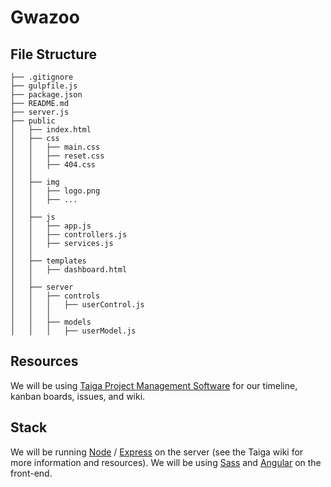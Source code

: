 # Gwazoo

## File Structure
```
├── .gitignore
├── gulpfile.js
├── package.json
├── README.md
├── server.js
├── public
│   ├── index.html
│   ├── css
│   │   ├── main.css
│   │   ├── reset.css
│   │   ├── 404.css
│   │   
│   ├── img
│   │   ├── logo.png
│   │   ├── ...
│   │
│   ├── js
│   │   ├── app.js
│   │   ├── controllers.js
│   │   ├── services.js
│   │
│   ├── templates
│   │   ├── dashboard.html
│   │
│   ├── server
│   │   ├── controls
│   │   │   ├── userControl.js
│   │   │   
│   │   ├── models
│   │   │   ├── userModel.js
```

## Resources
We will be using [Taiga Project Management Software](https://tree.taiga.io/) for our timeline, kanban boards, issues, and wiki.

## Stack
We will be running [Node](https://nodejs.org/en/) / [Express](http://expressjs.com/) on the server (see the Taiga wiki for more information and resources).
We will be using [Sass](http://sass-lang.com/) and [Angular](https://angularjs.org/) on the front-end.